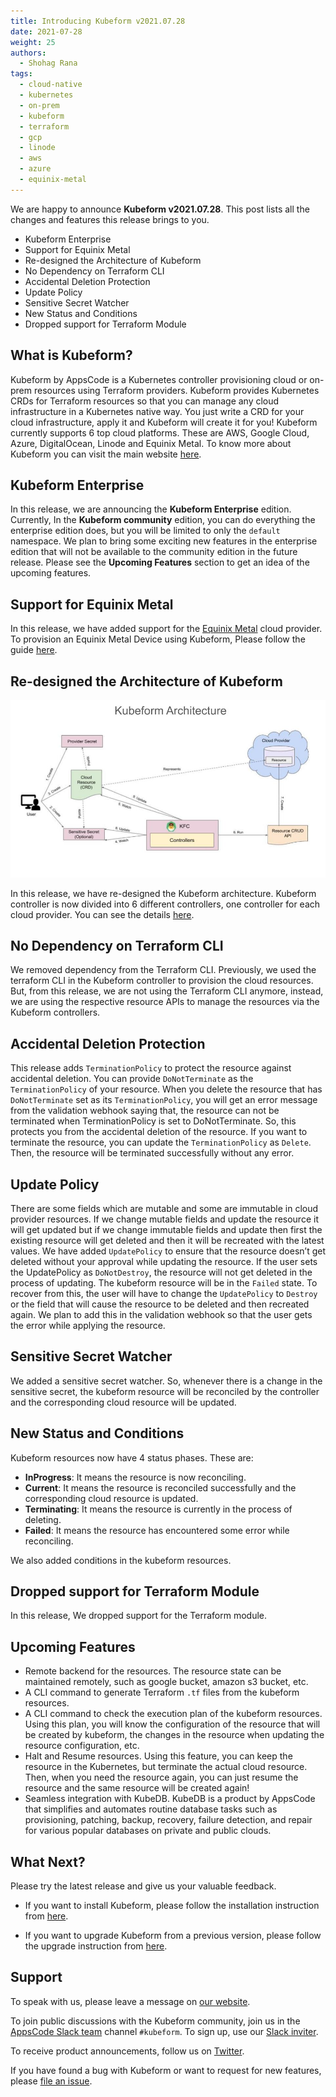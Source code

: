 ```yaml
---
title: Introducing Kubeform v2021.07.28
date: 2021-07-28
weight: 25
authors:
  - Shohag Rana
tags:
  - cloud-native
  - kubernetes
  - on-prem
  - kubeform
  - terraform
  - gcp
  - linode
  - aws
  - azure
  - equinix-metal
---
```


We are happy to announce **Kubeform v2021.07.28**. This post lists all the changes and features this release brings to you.

* Kubeform Enterprise
* Support for Equinix Metal
* Re-designed the Architecture of Kubeform
* No Dependency on Terraform CLI
* Accidental Deletion Protection
* Update Policy
* Sensitive Secret Watcher
* New Status and Conditions
* Dropped support for Terraform Module

## What is Kubeform?

Kubeform by AppsCode is a Kubernetes controller provisioning cloud or on-prem resources using Terraform providers. Kubeform provides Kubernetes CRDs for Terraform resources so that you can manage any cloud infrastructure in a Kubernetes native way. You just write a CRD for your cloud infrastructure, apply it and Kubeform will create it for you! Kubeform currently supports 6 top cloud platforms. These are AWS, Google Cloud, Azure, DigitalOcean, Linode and Equinix Metal. To know more about Kubeform you can visit the main website [here](https://kubeform.com/).

## Kubeform Enterprise

In this release, we are announcing the **Kubeform Enterprise** edition. Currently, In the **Kubeform community** edition, you can do everything the enterprise edition does, but you will be limited to only the `default` namespace. We plan to bring some exciting new features in the enterprise edition that will not be available to the community edition in the future release. Please see the **Upcoming Features** section to get an idea of the upcoming features.

## Support for Equinix Metal

In this release, we have added support for the [Equinix Metal](http://equinix.com) cloud provider. To provision an Equinix Metal Device using Kubeform, Please follow the guide [here](https://kubeform.com/docs/latest/guides/equinixmetal).

## Re-designed the Architecture of Kubeform

![Kubeform Architecture](kubeform-architecture.jpg)

In this release, we have re-designed the Kubeform architecture. Kubeform controller is now divided into 6 different controllers, one controller for each cloud provider. You can see the details [here](http://kubeform.com/docs/latest/concepts/what-is-kubeform/architecture).

## No Dependency on Terraform CLI

We removed dependency from the Terraform CLI. Previously, we used the terraform CLI in the Kubeform controller to provision the cloud resources. But, from this release, we are not using the Terraform CLI anymore, instead, we are using the respective resource APIs to manage the resources via the Kubeform controllers.

## Accidental Deletion Protection

This release adds `TerminationPolicy` to protect the resource against accidental deletion. You can provide `DoNotTerminate` as the `TerminationPolicy` of your resource. When you delete the resource that has `DoNotTerminate` set as its `TerminationPolicy`, you will get an error message from the validation webhook saying that, the resource can not be terminated when TerminationPolicy is set to DoNotTerminate. So, this protects you from the accidental deletion of the resource. If you want to terminate the resource, you can update the `TerminationPolicy` as `Delete`. Then, the resource will be terminated successfully without any error.

## Update Policy

There are some fields which are mutable and some are immutable in cloud provider resources. If we change mutable fields and update the resource it will get updated but if we change immutable fields and update then first the existing resource will get deleted and then it will be recreated with the latest values. We have added `UpdatePolicy` to ensure that the resource doesn’t get deleted without your approval while updating the resource. If the user sets the UpdatePolicy as `DoNotDestroy`, the resource will not get deleted in the process of updating. The kubeform resource will be in the `Failed` state. To recover from this, the user will have to change the `UpdatePolicy` to `Destroy` or the field that will cause the resource to be deleted and then recreated again. We plan to add this in the validation webhook so that the user gets the error while applying the resource.

## Sensitive Secret Watcher

We added a sensitive secret watcher. So, whenever there is a change in the sensitive secret, the kubeform resource will be reconciled by the controller and the corresponding cloud resource will be updated.

## New Status and Conditions

Kubeform resources now have 4 status phases. These are:

* **InProgress**: It means the resource is now reconciling.
* **Current**: It means the resource is reconciled successfully and the corresponding cloud resource is updated.
* **Terminating**: It means the resource is currently in the process of deleting.
* **Failed**: It means the resource has encountered some error while reconciling.

We also added conditions in the kubeform resources.

## Dropped support for Terraform Module

In this release, We dropped support for the Terraform module.

## Upcoming Features

* Remote backend for the resources. The resource state can be maintained remotely, such as google bucket, amazon s3 bucket, etc.
* A CLI command to generate Terraform `.tf` files from the kubeform resources.
* A CLI command to check the execution plan of the kubeform resources. Using this plan, you will know the configuration of the resource that will be created by kubeform,  the changes in the resource when updating the resource configuration, etc.
* Halt and Resume resources. Using this feature, you can keep the resource in the Kubernetes, but terminate the actual cloud resource. Then, when you need the resource again, you can just resume the resource and the same resource will be created again!
* Seamless integration with KubeDB. KubeDB is a product by AppsCode that simplifies and automates routine database tasks such as provisioning, patching, backup, recovery, failure detection, and repair for various popular databases on private and public clouds.

## What Next?

Please try the latest release and give us your valuable feedback.

* If you want to install Kubeform, please follow the installation instruction from [here](http://www.kubeform.com/docs/latest/setup).

* If you want to upgrade Kubeform from a previous version, please follow the upgrade instruction from [here](http://www.kubeform.com/docs/latest/setup/upgrade).

## Support

To speak with us, please leave a message on [our website](https://appscode.com/contact/).

To join public discussions with the Kubeform community, join us in the [AppsCode Slack team](https://appscode.slack.com/messages/C8NCX6N23/details/) channel `#kubeform`. To sign up, use our [Slack inviter](https://slack.appscode.com/).

To receive product announcements, follow us on [Twitter](https://twitter.com/kubeform).

If you have found a bug with Kubeform or want to request for new features, please [file an issue](https://github.com/kubeform/kubeform/issues/new).
